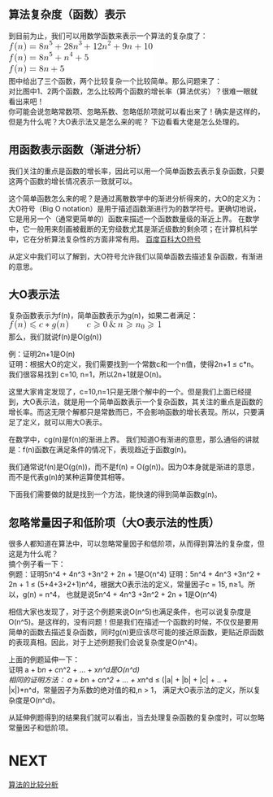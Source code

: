 ## 算法复杂度（函数）表示
到目前为止，我们可以用数学函数来表示一个算法的复杂度了：  
![](../../images/17.gif "17")  
图中给出了三个函数，两个比较复杂一个比较简单。那么问题来了：  
对比图中1、2两个函数，怎么比较两个函数的增长率（算法优劣）？很难一眼就看出来吧！  
你可能会说忽略常数项、忽略系数、忽略低阶项就可以看出来了！确实是这样的，但是为什么呢？大O表示法又是怎么来的呢？
下边看看大佬是怎么处理的。

## 用函数表示函数（渐进分析）
我们关注的重点是函数的增长率，因此可以用一个简单函数去表示复杂函数，只要这两个函数的增长情况表示一致就可以。  

这个简单函数怎么来的呢？是通过离散数学中的渐进分析得来的，大O的定义为：  
大O符号（Big O notation）是用于描述函数渐进行为的数学符号。更确切地说，它是用另一个（通常更简单的）函数来描述一个函数数量级的渐近上界。
在数学中，它一般用来刻画被截断的无穷级数尤其是渐近级数的剩余项；在计算机科学中，它在分析算法复杂性的方面非常有用。
[百度百科大O符号](https://baike.baidu.com/item/%E5%A4%A7O%E7%AC%A6%E5%8F%B7 "大O符号")
  
从定义中我们可以了解到，大O符号允许我们以简单函数去描述复杂函数，有渐进的意思。

## 大O表示法
复杂函数表示为f(n)，简单函数表示为g(n)，如果二者满足：  
![](../../images/18.gif "18")  
那么，我们就说f(n)是O(g(n))
  
例：证明2n+1是O(n)  
证明：根据大O的定义，我们需要找到一个常数c和一个n值，使得2n+1 ≤ c*n。我们很容易找到 c=10, n=1，所以2n+1就是O(n)。  

这里大家肯定发现了，c=10,n=1只是无限个解中的一个。但是我们上面已经提到，大O表示法，就是用一个简单函数表示一个复杂函数，其关注的重点是函数的
增长率。而这无限个解都只是常数而已，不会影响函数的增长表现。所以，只要满足了定义，就可以用大O表示。

在数学中，cg(n)是f(n)的渐进上界。
我们知道O有渐进的意思，那么通俗的讲就是：f(n)函数在满足条件的情况下，表现趋近于函数g(n)。

我们通常说f(n)是O(g(n))，而不是f(n) = O(g(n))。因为O本身就是渐进的意思，而不是代表g(n)的某种运算使其相等。

下面我们需要做的就是找到一个方法，能快速的得到简单函数g(n)。
## 忽略常量因子和低阶项（大O表示法的性质）
很多人都知道在算法中，可以忽略常量因子和低阶项，从而得到算法的复杂度，但这是为什么呢？  
搞个例子看一下：  
例题：证明5n^4 + 4n^3 +3n^2 + 2n + 1是O(n^4)
证明：5n^4 + 4n^3 +3n^2 + 2n + 1 ≤ (5+4+3+2+1)n^4，根据大O表示法的定义，常量因子c = 15, n≥1。所以，g(n) = n^4，
也就是说5n^4 + 4n^3 +3n^2 + 2n + 1是O(n^4)  

相信大家也发现了，对于这个例题来说O(n^5)也满足条件，也可以说复杂度是O(n^5)。是这样的，没有问题！但是我们在描述一个函数的时候，不仅仅是要用
简单的函数去描述复杂函数，同时g(n)更应该尽可能的接近原函数，更贴近原函数的表现真相。因此，对于上述例题我们会说复杂度是O(n^4)。

上面的例题延伸一下：  
证明 a + b*n + c*n^2 + ... + x*n^d是O(n^d)  
相同的证明方法： a + b*n + c*n^2 + ... + x*n^d ≤ (|a| + |b| + |c| + .. + |x|)*n^d，常量因子为系数的绝对值的和,n > 1，
满足大O表示法的定义，所以复杂度是O(n^d)。

从延伸例题得到的结果我们就可以看出，当去处理复杂函数的复杂度时，可以忽略常量因子和低阶项。

# NEXT
[算法的比较分析](../d_算法比较分析)